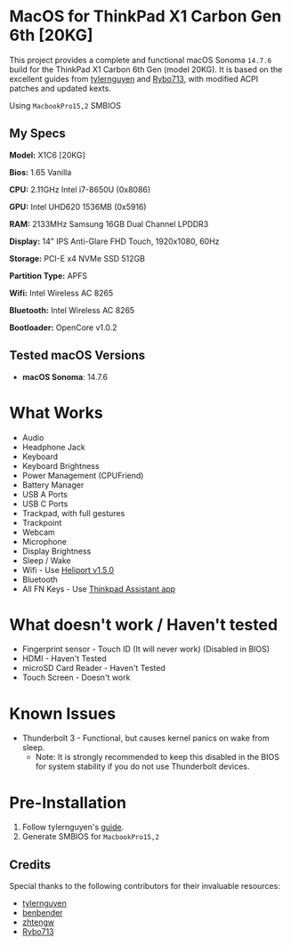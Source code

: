 # MacOS for ThinkPad X1 Carbon Gen 6th [20KG]

This project provides a complete and functional macOS Sonoma `14.7.6` build for the ThinkPad X1 Carbon 6th Gen (model 20KG). It is based on the excellent guides from [tylernguyen](https://github.com/tylernguyen/x1c6-hackintosh) and [Rybo713](https://github.com/Rybo713/X1C6-macOS), with modified ACPI patches and updated kexts.

Using `MacbookPro15,2` SMBIOS

## My Specs
**Model:** X1C6 [20KG]

**Bios:** 1.65 Vanilla

**CPU:** 2.11GHz Intel i7-8650U (0x8086)

**GPU:** Intel UHD620 1536MB (0x5916)

**RAM:** 2133MHz Samsung 16GB Dual Channel LPDDR3

**Display:** 14" IPS Anti-Glare FHD Touch, 1920x1080, 60Hz

**Storage:** PCI-E x4 NVMe SSD 512GB

**Partition Type:** APFS

**Wifi:** Intel Wireless AC 8265

**Bluetooth:** Intel Wireless AC 8265

**Bootloader:** OpenCore v1.0.2


## Tested macOS Versions

- **macOS Sonoma**: 14.7.6

# What Works
- Audio
- Headphone Jack
- Keyboard
- Keyboard Brightness
- Power Management (CPUFriend)
- Battery Manager
- USB A Ports
- USB C Ports
- Trackpad, with full gestures
- Trackpoint
- Webcam
- Microphone
- Display Brightness
- Sleep / Wake
- Wifi - Use [Heliport v1.5.0](https://github.com/OpenIntelWireless/HeliPort/releases/tag/v1.5.0)
- Bluetooth
- All FN Keys - Use [Thinkpad Assistant app](https://github.com/MSzturc/ThinkpadAssistant/releases)

# What doesn't work / Haven't tested
- Fingerprint sensor - Touch ID (It will never work) (Disabled in BIOS)
- HDMI - Haven't Tested
- microSD Card Reader - Haven't Tested
- Touch Screen - Doesn't work

# Known Issues
- Thunderbolt 3 - Functional, but causes kernel panics on wake from sleep.
    * Note: It is strongly recommended to keep this disabled in the BIOS for system stability if you do not use Thunderbolt devices.

# Pre-Installation
1. Follow tylernguyen's [guide](https://tylernguyen.github.io/x1c6-hackintosh/).
2. Generate SMBIOS for `MacbookPro15,2`

## Credits
Special thanks to the following contributors for their invaluable resources:

- [tylernguyen](https://github.com/tylernguyen/x1c6-hackintosh)
- [benbender](https://github.com/benbender/x1c6-hackintosh)
- [zhtengw](https://github.com/zhtengw/EFI-for-X1C6-hackintosh)
- [Rybo713](https://github.com/Rybo713/X1C6-macOS)

